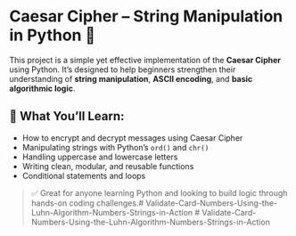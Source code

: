 # Caesar Cipher – String Manipulation in Python 🔐

This project is a simple yet effective implementation of the **Caesar Cipher** using Python. It’s designed to help beginners strengthen their understanding of **string manipulation**, **ASCII encoding**, and **basic algorithmic logic**.

## 📌 What You’ll Learn:
- How to encrypt and decrypt messages using Caesar Cipher
- Manipulating strings with Python’s `ord()` and `chr()`
- Handling uppercase and lowercase letters
- Writing clean, modular, and reusable functions
- Conditional statements and loops

> ✅ Great for anyone learning Python and looking to build logic through hands-on coding challenges.#   V a l i d a t e - C a r d - N u m b e r s - U s i n g - t h e - L u h n - A l g o r i t h m - N u m b e r s - S t r i n g s - i n - A c t i o n  
 #   V a l i d a t e - C a r d - N u m b e r s - U s i n g - t h e - L u h n - A l g o r i t h m - N u m b e r s - S t r i n g s - i n - A c t i o n  
 
